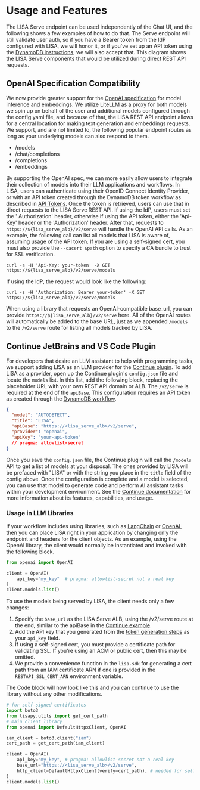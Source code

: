 # Usage and Features

The LISA Serve endpoint can be used independently of the Chat UI, and the following shows a few examples of how to do
that. The Serve endpoint
will still validate user auth, so if you have a Bearer token from the IdP configured with LISA, we will honor it, or if
you've set up an API
token using the [DynamoDB instructions](/config/api-tokens), we will also accept that. This diagram shows the LISA Serve
components that
would be utilized during direct REST API requests.

## OpenAI Specification Compatibility

We now provide greater support for the [OpenAI specification](https://platform.openai.com/docs/api-reference) for model
inference and embeddings.
We utilize LiteLLM as a proxy for both models we spin up on behalf of the user and additional models configured through
the config.yaml file, and because of that, the
LISA REST API endpoint allows for a central location for making text generation and embeddings requests. We support, and
are not limited to, the following popular endpoint
routes as long as your underlying models can also respond to them.

- /models
- /chat/completions
- /completions
- /embeddings

By supporting the OpenAI spec, we can more easily allow users to integrate their collection of models into their LLM
applications and workflows. In LISA, users can authenticate
using their OpenID Connect Identity Provider, or with an API token created through the DynamoDB token workflow as
described in [API Tokens](/config/api-tokens). Once the token
is retrieved, users can use that in direct requests to the LISA Serve REST API. If using the IdP, users must set the '
Authorization' header, otherwise if using the API token,
either the 'Api-Key' header or the 'Authorization' header. After that, requests to `https://${lisa_serve_alb}/v2/serve`
will handle the OpenAI API calls. As an example, the following call can list all
models that LISA is aware of, assuming usage of the API token. If you are using a self-signed cert, you must also
provide the `--cacert $path` option to specify a CA bundle to trust for SSL verification.

```shell
curl -s -H 'Api-Key: your-token' -X GET https://${lisa_serve_alb}/v2/serve/models
```

If using the IdP, the request would look like the following:

```shell
curl -s -H 'Authorization: Bearer your-token' -X GET https://${lisa_serve_alb}/v2/serve/models
```

When using a library that requests an OpenAI-compatible base_url, you can provide `https://${lisa_serve_alb}/v2/serve`
here. All of the OpenAI routes will
automatically be added to the base URL, just as we appended `/models` to the `/v2/serve` route for listing all models
tracked by LISA.

## Continue JetBrains and VS Code Plugin

For developers that desire an LLM assistant to help with programming tasks, we support adding LISA as an LLM provider
for the [Continue plugin](https://www.continue.dev).
To add LISA as a provider, open up the Continue plugin's `config.json` file and locate the `models` list. In this list,
add the following block, replacing the placeholder URL
with your own REST API domain or ALB. The `/v2/serve` is required at the end of the `apiBase`. This configuration
requires an API token as created through the [DynamoDB workflow](/config/api-tokens).

```json
{
  "model": "AUTODETECT",
  "title": "LISA",
  "apiBase": "https://<lisa_serve_alb>/v2/serve",
  "provider": "openai",
  "apiKey": "your-api-token"
  // pragma: allowlist-secret
}
```

Once you save the `config.json` file, the Continue plugin will call the `/models` API to get a list of models at your
disposal. The ones provided by LISA will be prefaced
with "LISA" or with the string you place in the `title` field of the config above. Once the configuration is complete
and a model is selected, you can use that model to
generate code and perform AI assistant tasks within your development environment. See
the [Continue documentation](https://docs.continue.dev/how-to-use-continue) for more
information about its features, capabilities, and usage.

### Usage in LLM Libraries

If your workflow includes using libraries, such as [LangChain](https://python.langchain.com/v0.2/docs/introduction/)
or [OpenAI](https://github.com/openai/openai-python),
then you can place LISA right in your application by changing only the endpoint and headers for the client objects. As
an example, using the OpenAI library, the client would
normally be instantiated and invoked with the following block.

```python
from openai import OpenAI

client = OpenAI(
    api_key="my_key"  # pragma: allowlist-secret not a real key
)
client.models.list()
```

To use the models being served by LISA, the client needs only a few changes:

1. Specify the `base_url` as the LISA Serve ALB, using the /v2/serve route at the end, similar to the apiBase in
   the [Continue example](#continue-jetbrains-and-vs-code-plugin)
2. Add the API key that you generated from the [token generation steps](/config/api-tokens) as your `api_key` field.
3. If using a self-signed cert, you must provide a certificate path for validating SSL. If you're using an ACM or public
   cert, then this may be omitted.
1. We provide a convenience function in the `lisa-sdk` for generating a cert path from an IAM certificate ARN if one is
   provided in the `RESTAPI_SSL_CERT_ARN` environment variable.

The Code block will now look like this and you can continue to use the library without any other modifications.

```python
# for self-signed certificates
import boto3
from lisapy.utils import get_cert_path
# main client library
from openai import DefaultHttpxClient, OpenAI

iam_client = boto3.client("iam")
cert_path = get_cert_path(iam_client)

client = OpenAI(
    api_key="my_key", # pragma: allowlist-secret not a real key
    base_url="https://<lisa_serve_alb>/v2/serve",
    http_client=DefaultHttpxClient(verify=cert_path), # needed for self-signed certs on your ALB, can be omitted otherwise
)
client.models.list()